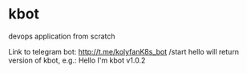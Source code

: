 # kbot
devops application from scratch

Link to telegram bot: http://t.me/kolyfanK8s_bot
/start hello
will return version of kbot, e.g.: Hello I'm kbot v1.0.2